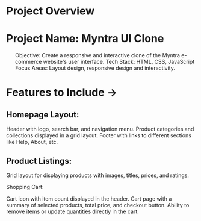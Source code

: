 <h1>Project Overview</h1>

<h1>Project Name: Myntra UI Clone</h1>
<ul>
  Objective: Create a responsive and interactive clone of the Myntra e-commerce website's user interface.
Tech Stack: HTML, CSS, JavaScript
Focus Areas: Layout design, responsive design and interactivity.
</ul>


<h1>Features to Include -></h1>

<h2>Homepage Layout:</h2>

Header with logo, search bar, and navigation menu.
Product categories and collections displayed in a grid layout.
Footer with links to different sections like Help, About, etc.

<h2>Product Listings:</h2>

Grid layout for displaying products with images, titles, prices, and ratings.

Shopping Cart:

Cart icon with item count displayed in the header.
Cart page with a summary of selected products, total price, and checkout button.
Ability to remove items or update quantities directly in the cart.
